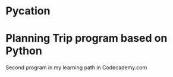 Pycation
========

Planning Trip program based on Python
========

Second program in my learning path in Codecademy.com

